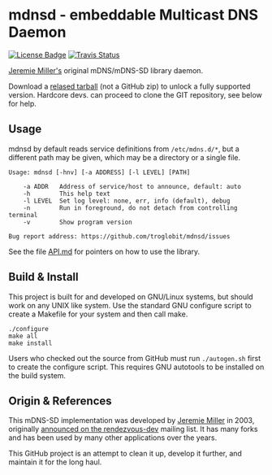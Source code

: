 mdnsd - embeddable Multicast DNS Daemon
=======================================
[![License Badge][]][License] [![Travis Status][]][Travis]

[Jeremie Miller's][jeremie] original mDNS/mDNS-SD library daemon.

Download a [relased tarball][releases] (not a GitHub zip) to unlock a
fully supported version.  Hardcore devs. can proceed to clone the GIT
repository, see below for help.


Usage
-----

mdnsd by default reads service definitions from `/etc/mdns.d/*`, but a
different path may be given, which may be a directory or a single file.

    Usage: mdnsd [-hnv] [-a ADDRESS] [-l LEVEL] [PATH]
    
        -a ADDR   Address of service/host to announce, default: auto
        -h        This help text
        -l LEVEL  Set log level: none, err, info (default), debug
        -n        Run in foreground, do not detach from controlling terminal
        -v        Show program version
    
    Bug report address: https://github.com/troglobit/mdnsd/issues

See the file [API.md][] for pointers on how to use the library.


Build & Install
---------------

This project is built for and developed on GNU/Linux systems, but should
work on any UNIX like system.  Use the standard GNU configure script to
create a Makefile for your system and then call make.

    ./configure
    make all
    make install

Users who checked out the source from GitHub must run `./autogen.sh`
first to create the configure script.  This requires GNU autotools to be
installed on the build system.


Origin & References
-------------------

This mDNS-SD implementation was developed by [Jeremie Miller][jeremie]
in 2003, originally [announced on the rendezvous-dev][announced] mailing
list.  It has many forks and has been used by many other applications
over the years.

This GitHub project is an attempt to clean it up, develop it further,
and maintain it for the long haul.


[jeremie]:       https://github.com/quartzjer
[releases]:      https://github.com/troglobit/mdnsd/releases
[announced]:     http://lists.apple.com/archives/rendezvous-dev/2003/Feb/msg00062.html
[API.md]:        https://github.com/troglobit/mdnsd/blob/master/API.md
[License]:       https://en.wikipedia.org/wiki/BSD_licenses
[License Badge]: https://img.shields.io/badge/License-BSD%203--Clause-blue.svg
[Travis]:        https://travis-ci.org/troglobit/mdnsd
[Travis Status]: https://travis-ci.org/troglobit/mdnsd.png?branch=master
